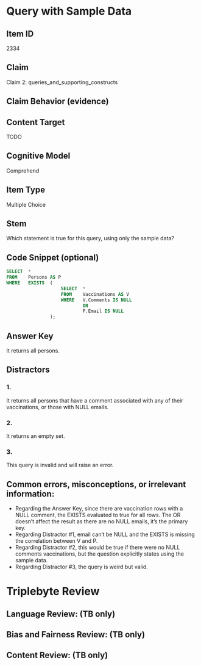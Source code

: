 # Query with Sample Data

## Item ID
2334

## Claim
Claim 2: queries_and_supporting_constructs

## Claim Behavior (evidence)

## Content Target
TODO

## Cognitive Model
Comprehend

## Item Type
Multiple Choice

## Stem
Which statement is true for this query, using only the sample data?

## Code Snippet (optional)
```SQL
SELECT	*
FROM	Persons AS P
WHERE	EXISTS	(
					SELECT	*
					FROM 	Vaccinations AS V 
					WHERE	V.Comments IS NULL 
							OR 
							P.Email IS NULL
				);
```

## Answer Key
It returns all persons.

## Distractors
### 1.
It returns all persons that have a comment associated with any of their vaccinations, or those with NULL emails.

### 2.
It returns an empty set.

### 3.
This query is invalid and will raise an error.

## Common errors, misconceptions, or irrelevant information:
- Regarding the Answer Key, since there are vaccination rows with a NULL comment, the EXISTS evaluated to true for all rows. The OR doesn’t affect the result as there are no NULL emails, it’s the primary key.
- Regarding Distractor #1, email can’t be NULL and the EXISTS is missing the correlation between V and P.
- Regarding Distractor #2, this would be true if there were no NULL comments vaccinations, but the question explicitly states using the sample data.
- Regarding Distractor #3, the query is weird but valid.

# Triplebyte Review


## Language Review: (TB only)


## Bias and Fairness Review: (TB only)


## Content Review: (TB only)

